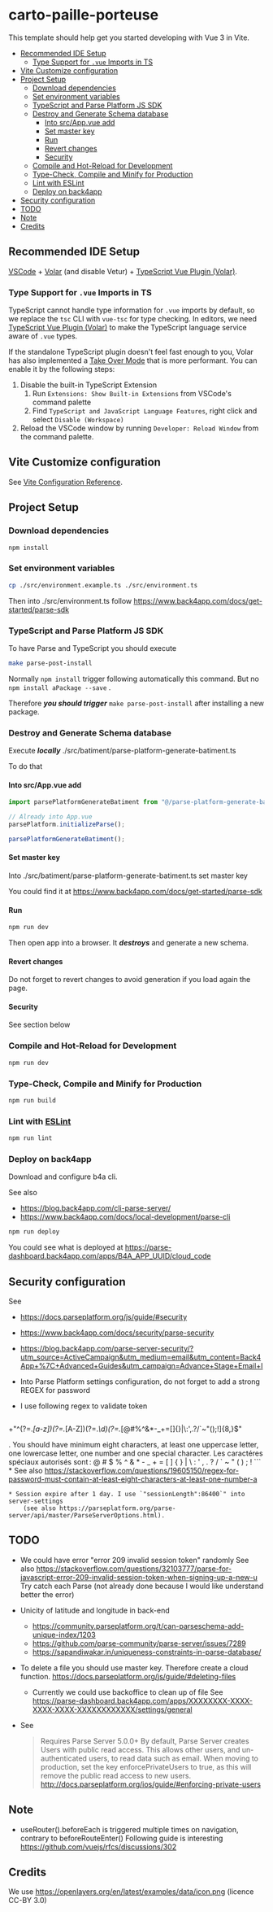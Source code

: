 # carto-paille-porteuse

This template should help get you started developing with Vue 3 in Vite.

<!-- vim-markdown-toc GFM -->

* [Recommended IDE Setup](#recommended-ide-setup)
  * [Type Support for `.vue` Imports in TS](#type-support-for-vue-imports-in-ts)
* [Vite Customize configuration](#vite-customize-configuration)
* [Project Setup](#project-setup)
  * [Download dependencies](#download-dependencies)
  * [Set environment variables](#set-environment-variables)
  * [TypeScript and Parse Platform JS SDK](#typescript-and-parse-platform-js-sdk)
  * [Destroy and Generate Schema database](#destroy-and-generate-schema-database)
    * [Into src/App.vue add](#into-srcappvue-add)
    * [Set master key](#set-master-key)
    * [Run](#run)
    * [Revert changes](#revert-changes)
    * [Security](#security)
  * [Compile and Hot-Reload for Development](#compile-and-hot-reload-for-development)
  * [Type-Check, Compile and Minify for Production](#type-check-compile-and-minify-for-production)
  * [Lint with ESLint](#lint-with-eslint)
  * [Deploy on back4app](#deploy-on-back4app)
* [Security configuration](#security-configuration)
* [TODO](#todo)
* [Note](#note)
* [Credits](#credits)

<!-- vim-markdown-toc -->

## Recommended IDE Setup

[VSCode](https://code.visualstudio.com/) + [Volar](https://marketplace.visualstudio.com/items?itemName=Vue.volar) (and disable Vetur) + [TypeScript Vue Plugin (Volar)](https://marketplace.visualstudio.com/items?itemName=Vue.vscode-typescript-vue-plugin).

### Type Support for `.vue` Imports in TS

TypeScript cannot handle type information for `.vue` imports by default, so we replace the `tsc` CLI with `vue-tsc` for type checking. In editors, we need [TypeScript Vue Plugin (Volar)](https://marketplace.visualstudio.com/items?itemName=Vue.vscode-typescript-vue-plugin) to make the TypeScript language service aware of `.vue` types.

If the standalone TypeScript plugin doesn't feel fast enough to you, Volar has also implemented a [Take Over Mode](https://github.com/johnsoncodehk/volar/discussions/471#discussioncomment-1361669) that is more performant. You can enable it by the following steps:

1. Disable the built-in TypeScript Extension
    1) Run `Extensions: Show Built-in Extensions` from VSCode's command palette
    2) Find `TypeScript and JavaScript Language Features`, right click and select `Disable (Workspace)`
2. Reload the VSCode window by running `Developer: Reload Window` from the command palette.

## Vite Customize configuration

See [Vite Configuration Reference](https://vitejs.dev/config/).

## Project Setup

### Download dependencies

```sh
npm install
```

### Set environment variables

```sh
cp ./src/environment.example.ts ./src/environment.ts
```

Then into ./src/environment.ts follow https://www.back4app.com/docs/get-started/parse-sdk

### TypeScript and Parse Platform JS SDK

To have Parse and TypeScript you should execute

```sh
make parse-post-install
```

Normally `npm install` trigger following automatically this command. But no `npm install aPackage --save` .

Therefore ***you should trigger*** `make parse-post-install` after installing a new package.

### Destroy and Generate Schema database

Execute ***locally*** ./src/batiment/parse-platform-generate-batiment.ts

To do that

#### Into src/App.vue add

```typescript
import parsePlatformGenerateBatiment from "@/parse-platform-generate-batiment";

// Already into App.vue
parsePlatform.initializeParse();

parsePlatformGenerateBatiment();
```

#### Set master key

Into ./src/batiment/parse-platform-generate-batiment.ts set master key

You could find it at https://www.back4app.com/docs/get-started/parse-sdk

#### Run

```sh
npm run dev
```

Then open app into a browser. It ***destroys*** and generate a new schema.

#### Revert changes

Do not forget to revert changes to avoid generation if you load again the page.

#### Security

See section below

### Compile and Hot-Reload for Development

```sh
npm run dev
```

### Type-Check, Compile and Minify for Production

```sh
npm run build
```

### Lint with [ESLint](https://eslint.org/)

```sh
npm run lint
```

### Deploy on back4app

Download and configure b4a cli.

See also
* https://blog.back4app.com/cli-parse-server/
* https://www.back4app.com/docs/local-development/parse-cli


```sh
npm run deploy
```

You could see what is deployed at https://parse-dashboard.back4app.com/apps/B4A_APP_UUID/cloud_code

## Security configuration

See
* https://docs.parseplatform.org/js/guide/#security
* https://www.back4app.com/docs/security/parse-security
* https://blog.back4app.com/parse-server-security/?utm_source=ActiveCampaign&utm_medium=email&utm_content=Back4App+%7C+Advanced+Guides&utm_campaign=Advance+Stage+Email+I

* Into Parse Platform settings configuration, do not forget to add a strong REGEX for password


* I use following regex to validate token
    ```
+"^(?=.*[a-z])(?=.*[A-Z])(?=.*\d)(?=.*[@#$%^&*\-_+=[\]{}|\\:',.?/`~"();!])[A-Za-z\d@#$%^&*\-_+=[\]{}|\\:',.?/`~"();!]{8,}$"

. You should have minimum eight characters, at least one uppercase letter, one lowercase letter, one number and one special character. Les caractéres spéciaux autorisés sont : @ # $ % ^ & * - _ + = [ ] { } | \\ : \' , . ? / ` ~ " ( ) ; !
    ```
    * See also https://stackoverflow.com/questions/19605150/regex-for-password-must-contain-at-least-eight-characters-at-least-one-number-a

    * Session expire after 1 day. I use `"sessionLength":86400`" into server-settings
        (see also https://parseplatform.org/parse-server/api/master/ParseServerOptions.html).

## TODO

* We could have error "error 209 invalid session token" randomly
  See also https://stackoverflow.com/questions/32103777/parse-for-javascript-error-209-invalid-session-token-when-signing-up-a-new-u
  Try catch each Parse (not already done because I would like understand better the error)

* Unicity of latitude and longitude in back-end
    * https://community.parseplatform.org/t/can-parseschema-add-unique-index/1203
    * https://github.com/parse-community/parse-server/issues/7289
    * https://sapandiwakar.in/uniqueness-constraints-in-parse-database/

* To delete a file you should use master key. Therefore create a cloud function.
    https://docs.parseplatform.org/js/guide/#deleting-files
    * Currently we could use backoffice to clean up of file
        See https://parse-dashboard.back4app.com/apps/XXXXXXXX-XXXX-XXXX-XXXX-XXXXXXXXXXXX/settings/general

* See
    > Requires Parse Server 5.0.0+
    > By default, Parse Server creates Users with public read access. This allows other users, and un-authenticated users, to read data such as email. When moving to production, set the key enforcePrivateUsers to true, as this will remove the public read access to new users.
    > http://docs.parseplatform.org/ios/guide/#enforcing-private-users

## Note

* useRouter().beforeEach is triggered multiple times on navigation, contrary to beforeRouteEnter()
    Following guide is interesting https://github.com/vuejs/rfcs/discussions/302

## Credits

We use https://openlayers.org/en/latest/examples/data/icon.png (licence CC-BY 3.0)
